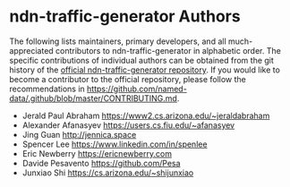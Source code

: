 # ndn-traffic-generator Authors

The following lists maintainers, primary developers, and all much-appreciated contributors to ndn-traffic-generator in alphabetic order.
The specific contributions of individual authors can be obtained from the git history of the [official ndn-traffic-generator repository](https://github.com/named-data/ndn-traffic-generator).
If you would like to become a contributor to the official repository, please follow the recommendations in https://github.com/named-data/.github/blob/master/CONTRIBUTING.md.

* Jerald Paul Abraham <https://www2.cs.arizona.edu/~jeraldabraham>
* Alexander Afanasyev <https://users.cs.fiu.edu/~afanasyev>
* Jing Guan <http://jennica.space>
* Spencer Lee <https://www.linkedin.com/in/spenlee>
* Eric Newberry <https://ericnewberry.com>
* Davide Pesavento <https://github.com/Pesa>
* Junxiao Shi <https://cs.arizona.edu/~shijunxiao>
